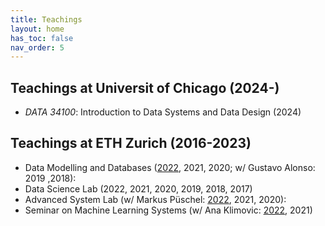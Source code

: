 ```yaml
---
title: Teachings
layout: home
has_toc: false
nav_order: 5
---
```


## Teachings at Universit of Chicago (2024-)

- *DATA 34100*: Introduction to Data Systems and Data Design (2024)

## Teachings at ETH Zurich (2016-2023)

- Data Modelling and Databases ([2022](https://ds3lab.inf.ethz.ch/dmdb.html), 2021, 2020; w/ Gustavo Alonso: 2019 ,2018): 
- Data Science Lab (2022, 2021, 2020, 2019, 2018, 2017)
- Advanced System Lab (w/ Markus Püschel: [2022](https://acl.inf.ethz.ch/teaching/fastcode/2022/), 2021, 2020): 
- Seminar on Machine Learning Systems (w/ Ana Klimovic: [2022](https://systems.ethz.ch/education/courses/2022-autumn-semester/seminar-on-machine-learning-systems.html), 2021)
